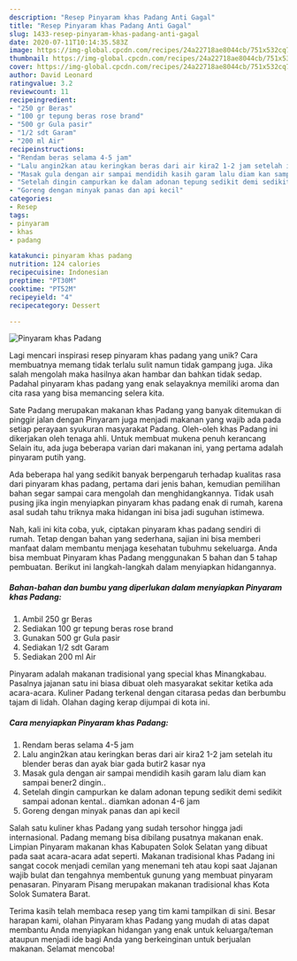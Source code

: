 ```yaml
---
description: "Resep Pinyaram khas Padang Anti Gagal"
title: "Resep Pinyaram khas Padang Anti Gagal"
slug: 1433-resep-pinyaram-khas-padang-anti-gagal
date: 2020-07-11T10:14:35.583Z
image: https://img-global.cpcdn.com/recipes/24a22718ae8044cb/751x532cq70/pinyaram-khas-padang-foto-resep-utama.jpg
thumbnail: https://img-global.cpcdn.com/recipes/24a22718ae8044cb/751x532cq70/pinyaram-khas-padang-foto-resep-utama.jpg
cover: https://img-global.cpcdn.com/recipes/24a22718ae8044cb/751x532cq70/pinyaram-khas-padang-foto-resep-utama.jpg
author: David Leonard
ratingvalue: 3.2
reviewcount: 11
recipeingredient:
- "250 gr Beras"
- "100 gr tepung beras rose brand"
- "500 gr Gula pasir"
- "1/2 sdt Garam"
- "200 ml Air"
recipeinstructions:
- "Rendam beras selama 4-5 jam"
- "Lalu angin2kan atau keringkan beras dari air kira2 1-2 jam setelah itu blender beras dan ayak biar gada butir2 kasar nya"
- "Masak gula dengan air sampai mendidih kasih garam lalu diam kan sampai bener2 dingin.."
- "Setelah dingin campurkan ke dalam adonan tepung sedikit demi sedikit sampai adonan kental.. diamkan adonan 4-6 jam"
- "Goreng dengan minyak panas dan api kecil"
categories:
- Resep
tags:
- pinyaram
- khas
- padang

katakunci: pinyaram khas padang 
nutrition: 124 calories
recipecuisine: Indonesian
preptime: "PT30M"
cooktime: "PT52M"
recipeyield: "4"
recipecategory: Dessert

---
```



![Pinyaram khas Padang](https://img-global.cpcdn.com/recipes/24a22718ae8044cb/751x532cq70/pinyaram-khas-padang-foto-resep-utama.jpg)

Lagi mencari inspirasi resep pinyaram khas padang yang unik? Cara membuatnya memang tidak terlalu sulit namun tidak gampang juga. Jika salah mengolah maka hasilnya akan hambar dan bahkan tidak sedap. Padahal pinyaram khas padang yang enak selayaknya memiliki aroma dan cita rasa yang bisa memancing selera kita.

Sate Padang merupakan makanan khas Padang yang banyak ditemukan di pinggir jalan dengan Pinyaram juga menjadi makanan yang wajib ada pada setiap perayaan syukuran masyarakat Padang. Oleh-oleh khas Padang ini dikerjakan oleh tenaga ahli. Untuk membuat mukena penuh kerancang Selain itu, ada juga beberapa varian dari makanan ini, yang pertama adalah pinyaram putih yang.

Ada beberapa hal yang sedikit banyak berpengaruh terhadap kualitas rasa dari pinyaram khas padang, pertama dari jenis bahan, kemudian pemilihan bahan segar sampai cara mengolah dan menghidangkannya. Tidak usah pusing jika ingin menyiapkan pinyaram khas padang enak di rumah, karena asal sudah tahu triknya maka hidangan ini bisa jadi suguhan istimewa.


Nah, kali ini kita coba, yuk, ciptakan pinyaram khas padang sendiri di rumah. Tetap dengan bahan yang sederhana, sajian ini bisa memberi manfaat dalam membantu menjaga kesehatan tubuhmu sekeluarga. Anda bisa membuat Pinyaram khas Padang menggunakan 5 bahan dan 5 tahap pembuatan. Berikut ini langkah-langkah dalam menyiapkan hidangannya.

<!--inarticleads1-->

##### Bahan-bahan dan bumbu yang diperlukan dalam menyiapkan Pinyaram khas Padang:

1. Ambil 250 gr Beras
1. Sediakan 100 gr tepung beras rose brand
1. Gunakan 500 gr Gula pasir
1. Sediakan 1/2 sdt Garam
1. Sediakan 200 ml Air


Pinyaram adalah makanan tradisional yang special khas Minangkabau. Pasalnya jajanan satu ini biasa dibuat oleh masyarakat sekitar ketika ada acara-acara. Kuliner Padang terkenal dengan citarasa pedas dan berbumbu tajam di lidah. Olahan daging kerap dijumpai di kota ini. 

<!--inarticleads2-->

##### Cara menyiapkan Pinyaram khas Padang:

1. Rendam beras selama 4-5 jam
1. Lalu angin2kan atau keringkan beras dari air kira2 1-2 jam setelah itu blender beras dan ayak biar gada butir2 kasar nya
1. Masak gula dengan air sampai mendidih kasih garam lalu diam kan sampai bener2 dingin..
1. Setelah dingin campurkan ke dalam adonan tepung sedikit demi sedikit sampai adonan kental.. diamkan adonan 4-6 jam
1. Goreng dengan minyak panas dan api kecil


Salah satu kuliner khas Padang yang sudah tersohor hingga jadi internasional. Padang memang bisa dibilang pusatnya makanan enak. Limpian Pinyaram makanan khas Kabupaten Solok Selatan yang dibuat pada saat acara-acara adat seperti. Makanan tradisional khas Padang ini sangat cocok menjadi cemilan yang menemani teh atau kopi saat Jajanan wajib bulat dan tengahnya membentuk gunung yang membuat pinyaram penasaran. Pinyaram Pisang merupakan makanan tradisional khas Kota Solok Sumatera Barat. 

Terima kasih telah membaca resep yang tim kami tampilkan di sini. Besar harapan kami, olahan Pinyaram khas Padang yang mudah di atas dapat membantu Anda menyiapkan hidangan yang enak untuk keluarga/teman ataupun menjadi ide bagi Anda yang berkeinginan untuk berjualan makanan. Selamat mencoba!
